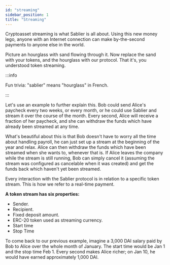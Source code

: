 ```yaml
---
id: "streaming"
sidebar_position: 1
title: "Streaming"
---
```


Cryptoasset streaming is what Sablier is all about. Using this new money lego, anyone with an Internet connection can
make by-the-second payments to anyone else in the world.

Picture an hourglass with sand flowing through it. Now replace the sand with your tokens, and the hourglass with our
protocol. That it's, you understood token streaming.

:::info

Fun trivia: "sablier" means "hourglass" in French.

:::

Let's use an example to further explain this. Bob could send Alice's paycheck every two weeks, or every month, or he
could use Sablier and stream it over the course of the month. Every second, Alice will receive a fraction of her
paycheck, and she can withdraw the funds which have already been streamed at any time.

What's beautiful about this is that Bob doesn't have to worry all the time about handling payroll, he can just set up a
stream at the beginning of the year and relax. Alice can then withdraw the funds which have been streamed when she wants
to, whenever that is. If Alice leaves the company while the stream is still running, Bob can simply cancel it (assuming
the stream was configured as cancelable when it was created) and get the funds back which haven't yet been streamed.

Every interaction with the Sablier protocol is in relation to a specific token stream. This is how we refer to a
real-time payment.

**A token stream has six properties:**

- Sender.
- Recipient.
- Fixed deposit amount.
- ERC-20 token used as streaming currency.
- Start time
- Stop Time

To come back to our previous example, imagine a 3,000 DAI salary paid by Bob to Alice over the whole month of January.
The start time would be Jan 1 and the stop time Feb 1. Every second makes Alice richer; on Jan 10, he would have earned
approximately 1,000 DAI.
